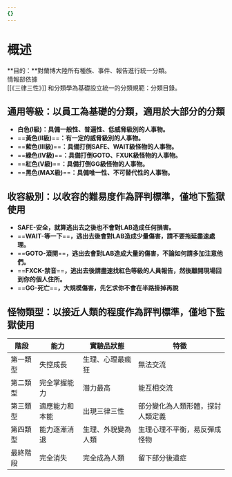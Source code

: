 ```yaml
---
{}
---
```

# 概述

**目的：**對蘭博大陸所有種族、事件、報告進行統一分類。  
情報部依據  
[[《三律三性》]] 和分類學為基礎設立統一的分類規範：分類目錄。

## 通用等級：以員工為基礎的分類，適用於大部分的分類

- **白色(I級)：具備一般性、普遍性、低威脅級別的人事物。**
- ==**黃色(II級)**==**：有一定的威脅級別的人事物。**
- ==**藍色(III級)**==**：具備打倒SAFE、WAIT級怪物的人事物。**
- ==**綠色(IV級)**==**：具備打倒GOTO、FXUK級怪物的人事物。**
- ==**紅色(V級)**==**：具備打倒GG級怪物的人事物。**
- ==**黑色(MAX級)**==**：具備唯一性、不可替代性的人事物。**

## 收容級別：以收容的難易度作為評判標準，僅地下監獄使用

- **SAFE-安全，就算逃出去之後也不會對LAB造成任何損害。**
- ==**WAIT-等一下**==**，逃出去後會對LAB造成少量傷害，請不要拖延盡速處理。**
- ==**GOTO-滾開**==**，逃出去會對LAB造成大量的傷害，不論如何請多加注意他們。**
- ==**FXCK-禁音**==**，逃出去後請盡速找紅色等級的人員報告，然後離開現場回到你的個人住所。**
- ==**GG-死亡**==**，大規模傷害，先乞求你不會在半路掛掉再說**

## 怪物類型：以接近人類的程度作為評判標準，僅地下監獄使用

|階段|能力|實驗品狀態|特徵|
|---|---|---|---|
|第一類型|失控成長|生理、心理最瘋狂|無法交流|
|第二類型|完全掌握能力|潛力最高|能互相交流|
|第三類型|適應能力和本能|出現三律三性|部分變化為人類形體，探討人類定義|
|第四類型|能力逐漸消退|生理、外貌變為人類|生理心理不平衡，易反彈成怪物|
|最終階段|完全消失|完全成為人類|留下部分後遺症|